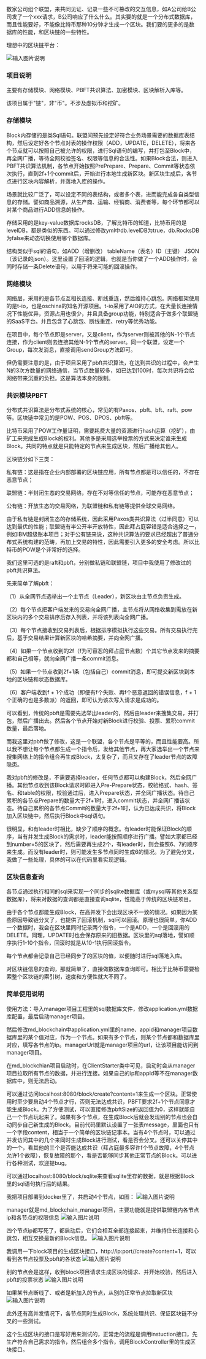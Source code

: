 数家公司组个联盟，来共同见证、记录一些不可篡改的交互信息，如A公司给B公司发了一个xxx请求，B公司响应了什么什么。其实要的就是一个分布式数据库，而且性能要好，不能像比特币那种10分钟才生成一个区块。我们要的更多的是数据库的性能，和区块链的一些特性。

理想中的区块链平台：

![输入图片说明](https://gitee.com/uploads/images/2018/0419/170921_7808ffdc_303698.png "1.png")

### 项目说明
主要有存储模块、网络模块、PBFT共识算法、加密模块、区块解析入库等。

该项目属于"链"，非"币"。不涉及虚拟币和挖矿。

### 存储模块
Block内存储的是类Sql语句。联盟间预先设定好符合业务场景需要的数据库表结构，然后设定好各个节点对表的操作权限（ADD，UPDATE，DELETE），将来各个节点就可以按照自己被允许的权限，进行Sql语句的编写，并打包至Block中，再全网广播，等待全网校验签名、权限等信息的合法性。如果Block合法，则进入PBFT共识算法机制，各节点开始按照PrePrepare、Prepare、Commit等状态依次执行，直到2f+1个commit后，开始进行本地生成新区块。新区块生成后，各节点进行区块内容解析，并落地入库的操作。

场景就比较广泛了，可以设定不同的表结构，或者多个表，进而能完成各自类型信息的存储。譬如商品溯源，从生产商、运输、经销商、消费者等，每个环节都可以对某个商品进行ADD信息的操作。

存储采用的是key-value数据库rocksDB，了解比特币的知道，比特币用的是levelDB，都是类似的东西。可以通过修改yml中db.levelDB为true，db.RocksDB为false来动态切换使用哪个数据库。

结构类似于sql的语句，如ADD（增删改） tableName（表名）ID（主键） JSON（该记录的json）。这里设置了回滚的逻辑，也就是当你做了一个ADD操作时，会同时存储一条Delete语句，以用于将来可能的回滚操作。



### 网络模块
网络层，采用的是各节点互相长连接、断线重连，然后维持心跳包。网络框架使用的是t-io，也是oschina的知名开源项目。t-io采用了AIO的方式，在大量长连接情况下性能优异，资源占用也很少，并且具备group功能，特别适合于做多个联盟链的SaaS平台。并且包含了心跳包、断线重连、retry等优秀功能。

在项目中，每个节点即是server，又是client，作为server则被其他的N-1个节点连接，作为client则去连接其他N-1个节点的server。同一个联盟，设定一个Group，每次发消息，直接调用sendGroup方法即可。

但仍需要注意的是，由于项目采用了pbft共识算法，在达到共识的过程中，会产生N的3次方数量的网络通信，当节点数量较多，如已达到100时，每次共识将会给网络带来沉重的负担。这是算法本身的限制。

### 共识模块PBFT

分布式共识算法是分布式系统的核心，常见的有Paxos、pbft、bft、raft、pow等。区块链中常见的是POW、POS、DPOS、pbft等。

比特币采用了POW工作量证明，需要耗费大量的资源进行hash运算（挖矿），由矿工来完成生成Block的权利。其他多是采用选举投票的方式来决定谁来生成Block。共同的特点就是只能特定的节点来生成区块，然后广播给其他人。

区块链分如下三类：

私有链：这是指在企业内部部署的区块链应用，所有节点都是可以信任的，不存在恶意节点；

联盟链：半封闭生态的交易网络，存在不对等信任的节点，可能存在恶意节点；

公有链：开放生态的交易网络，为联盟链和私有链等提供全球交易网络。

由于私有链是封闭生态的存储系统，因此采用Paxos类共识算法（过半同意）可以达到最优的性能；联盟链有半公开半开放特性，因此拜占庭容错是适合选择之一，例如IBM超级账本项目；对于公有链来说，这种共识算法的要求已经超出了普通分布式系统构建的范畴，再加上交易的特性，因此需要引入更多的安全考虑。所以比特币的POW是个非常好的选择。

我们这里可选的是raft和pbft，分别做私链和联盟链，项目中我使用了修改过的pbft共识算法。

先来简单了解pbft：

（1）从全网节点选举出一个主节点（Leader），新区块由主节点负责生成。

（2）每个节点把客户端发来的交易向全网广播，主节点将从网络收集到需放在新区块内的多个交易排序后存入列表，并将该列表向全网广播。

（3）每个节点接收到交易列表后，根据排序模拟执行这些交易。所有交易执行完后，基于交易结果计算新区块的哈希摘要，并向全网广播。

（4）如果一个节点收到的2f（f为可容忍的拜占庭节点数）个其它节点发来的摘要都和自己相等，就向全网广播一条commit消息。

（5）如果一个节点收到2f+1条（包括自己）commit消息，即可提交新区块到本地的区块链和状态数据库。

（6）客户端收到f + 1个成功（即便有f个失败、再f个恶意返回的错误信息，f + 1个正确的也是多数派）的返回，即可认为该次写入请求是成功的。

可以看到，传统的pbft是需要先选举出leader的，然后由leader来搜集交易，并打包，然后广播出去。然后各个节点开始对新Block进行校验、投票、累积commit数量，最后落地。

而我这里对pbft做了修改，这是一个联盟，各个节点是平等的，而且性能要高。所以我不想让每个节点都生成一个指令后，发给其他节点，再大家选举出一个节点来搜集网络上的指令组合再生成Block，太复杂了，而且又存在了leader节点的故障隐患。

我对pbft的修改是，不需要选择leader，任何节点都可以构建Block，然后全网广播。其他节点收到该Block请求时即进入Pre-Prepare状态，校验格式、hash、签名、和table的权限，校验通过后，进入Prepare状态，并全网广播状态。待自己累积的各节点Prepare的数量大于2f+1时，进入commit状态，并全网广播该状态。待自己累积的各节点Commit的数量大于2f+1时，认为已达成共识，将Block加入区块链中，然后执行Block中sql语句。

很明显，和有leader时相比，缺少了顺序的概念。有leader时能保证Block的顺序，当有并发生成Block的需求时，leader能按照顺序进行广播。譬如大家都已经到number=5的区块了，然后需要再生成2个，有leader时，则会按照6、7的顺序来生成。而没有leader时，则可能发生多节点同时生成6的情况。为了避免分叉，我做了一些处理，具体的可以在代码里看实现逻辑。

### 区块信息查询

各节点通过执行相同的sql来实现一个同步的sqlite数据库（或mysql等其他关系型数据库），将来对数据的查询都是直接查询sqlite，性能高于传统的区块链项目。

由于各个节点都能生成Block，在高并发下会出现区块不一致的情况。如果因为某些原因导致链分叉了，也提供了回滚机制，sql可以回滚。原理也很简单，你ADD一个数据时，我会在区块里同时记录两个指令，一个是ADD，一个是回滚用的DELETE。同理，UPDATE时也会保存原来的旧数据。区块里的sql落地，譬如顺序执行1-10个指令，回滚时就是从10-1执行回滚指令。

每个节点都会记录自己已经同步了的区块的值，以便随时进行sql落地入库。

对区块链信息的查询，那就简单了，直接做数据库查询即可。相比于比特币需要检索整个区块链的索引树，速度和方便性就大不同了。

### 简单使用说明

使用方法：导入manager项目工程里的sql数据库文件，修改application.yml数据库配置，最后启动manager项目。

然后修改md_blockchain中application.yml里的name、appid和manager项目数据库里的某个值对应，作为一个节点。如果有多个节点，则某个节点都和数据库里对应，填写各节点的ip。managerUrl就是manager项目的url，让该项目能访问到manager项目。

在md_blockchian项目启动时，在ClientStarter类中可见，启动时会从manager项目拉取所有节点的数据，并进行连接。如果自己的ip和appId等不在manager数据库中，则无法启动。

可以通过访问localhost:8080/block/create?content=1来生成一个区块。正常使用时至少要启动4个节点才行，否则无法达成共识，PBFT要求2f+1个节点同意才能生成Block。为了方便测试，可以直接修改pbftSize的返回值为0，这样就能自己一个节点玩起来了。如果有多个节点，在生成Block后就会发现别的节点也会自动同步自己新生成的Block。目前代码里默认设置了一张表message，里面也只有一个字段content，相当于一个简单的区块链记事本。当有4个节点时，可以通过并发访问其中的几个来同时生成Block进行测试，看是否会分叉。还可以关停其中的一个，看其他的三个是否能达成共识（拜占庭最多容许f个节点故障，4个节点允许1个故障），恢复故障的那个，看是否能够同步其他正常节点的Block。可以进行各种测试，欢迎提bug。

可以通过localhost:8080/block/sqlite来查看sqlite里存的数据，就是根据Block里的sql语句执行后的结果。

我把项目部署到docker里了，共启动4个节点，如图：
![输入图片说明](https://gitee.com/uploads/images/2018/0404/105151_c8931604_303698.png "1.png")

manager就是md_blockchain_manager项目，主要功能就是提供联盟链内各节点ip和各节点的权限信息
![输入图片说明](https://gitee.com/uploads/images/2018/0426/185644_23b10899_303698.png "2.png")

四个节点ip都写死了，都启动后，它们会相互全部连接起来，并维持住长连接和心跳包，相互交换最新的Block信息。
![输入图片说明](https://gitee.com/uploads/images/2018/0426/190528_3f93792e_303698.png "2.png")


我调用一下block项目的生成区块接口，http://ip:port//create?content=1，可以看到各节点投票及pbft的各状态
![输入图片说明](https://gitee.com/uploads/images/2018/0426/185819_06f95c59_303698.png "2.png")

别的节点会是这样，收到block项目请求生成区块的请求、并开始校验，然后进入pbft的投票状态
![输入图片说明](https://gitee.com/uploads/images/2018/0426/190006_0bb1f8d4_303698.png "2.png")

如果某节点断线了、或者是新加入的节点，从别的正常节点拉取新区块
![输入图片说明](https://gitee.com/uploads/images/2018/0426/190201_bdfd8d19_303698.png "2.png")

此外还有高并发情况下，各节点同时生成Block，系统处理共识、保证区块链不分叉的一些测试。

这个生成区块的接口是写好用来测试的，正常走的流程是调用instuction接口，先生产符合自己需求的指令，然后组合多个指令，调用BlockController里的生成区块接口。


